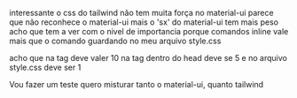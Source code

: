 interessante o css do tailwind não tem muita força no material-ui
parece que não reconhece o material-ui mais o 'sx' do material-ui tem mais peso
acho que tem a ver com o nivel de importancia 
porque comandos inline vale mais que o comando guardando no meu arquivo style.css

acho que na tag deve valer 10 na tag <Style> </Style>
dentro do head deve se 5 e no arquivo style.css deve ser 1

Vou fazer um teste quero misturar tanto o material-ui, quanto tailwind 